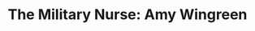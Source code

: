 ---
path: '/amyWingreen'
image: 'amyWingreen'
title: 'The Military Nurse: Amy Wingreen'
shorttext: ''
text: 'Strata of cigarette smoke rose from the tiers, drifting until it struck currents set up by the blowers and the amplified breathing of the room where Case waited.'
storymapurl: 'https://uploads.knightlab.com/storymapjs/bc2171fd2dc65da8b99c6c013d2dc670/wingreen/index.html'
---